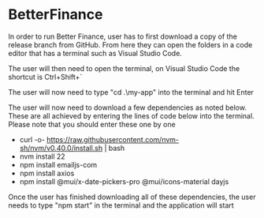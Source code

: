 # BetterFinance

In order to run Better Finance, user has to first download a copy of the release branch from GitHub. From here they can open the folders in a code editor that has a terminal such as Visual Studio Code.

The user will then need to open the terminal, on Visual Studio Code the shortcut is Ctrl+Shift+` 

The user will now need to type "cd .\my-app\" into the terminal and hit Enter



The user will now need to download a few dependencies as noted below. These are all achieved by entering the lines of code below into the terminal. Please note that you should enter these one by one

- curl -o- https://raw.githubusercontent.com/nvm-sh/nvm/v0.40.0/install.sh | bash
- nvm install 22
- npm install emailjs-com
- npm install axios
- npm install @mui/x-date-pickers-pro @mui/icons-material dayjs



Once the user has finished downloading all of these dependencies, the user needs to type "npm start" in the terminal and the application will start